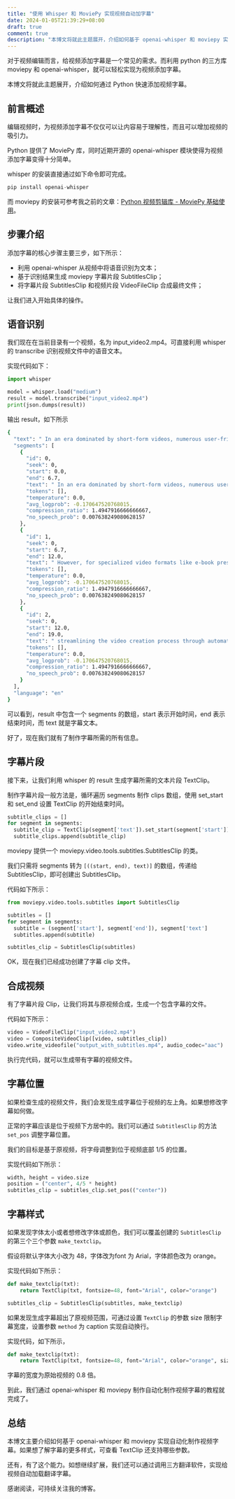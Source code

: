 ```yaml
---
title: "使用 Whisper 和 MoviePy 实现视频自动加字幕"
date: 2024-01-05T21:39:29+08:00
draft: true
comment: true
description: "本博文将就此主题展开，介绍如何基于 openai-whisper 和 moviepy 实现通过 Python 快速给视频添加字幕。"
---
```


对于视频编辑而言，给视频添加字幕是一个常见的需求。而利用 python 的三方库 moviepy 和 openai-whisper，就可以轻松实现为视频添加字幕。

本博文将就此主题展开，介绍如何通过 Python 快速添加视频字幕。

## 前言概述

编辑视频时，为视频添加字幕不仅仅可以让内容易于理解性，而且可以增加视频的吸引力。

Python 提供了 MoviePy 库，同时近期开源的 openai-whisper 模块使得为视频添加字幕变得十分简单。

whisper 的安装直接通过如下命令即可完成。

```python
pip install openai-whisper 
```

而 moviepy 的安装可参考我之前的文章：[Python 视频剪辑库 - MoviePy 基础使用](https://www.poloxue.com/posts/2024-01-03-moviepy-basic-usage/)。

## 步骤介绍

添加字幕的核心步骤主要三步，如下所示：

- 利用 openai-whisper 从视频中将语音识别为文本；
- 基于识别结果生成 moviepy 字幕片段 SubtitlesClip；
- 将字幕片段 SubtitlesClip 和视频片段 VideoFileClip 合成最终文件；

让我们进入开始具体的操作。

## 语音识别

我们现在在当前目录有一个视频，名为 input_video2.mp4。可直接利用 whisper 的 transcribe 识别视频文件中的语音文本。

实现代码如下：

```python
import whisper

model = whisper.load("medium")
result = model.transcribe("input_video2.mp4")
print(json.dumps(result))
```

输出 result，如下所示
```bash
{
  "text": " In an era dominated by short-form videos, numerous user-friendly editing software options exist. However, for specialized video formats like e-book presentations or comic readings, streamlining the video creation process through automation stands as a crucial enhancement for efficiency.",
  "segments": [
    {
      "id": 0,
      "seek": 0,
      "start": 0.0,
      "end": 6.7,
      "text": " In an era dominated by short-form videos, numerous user-friendly editing software options exist.",
      "tokens": [],
      "temperature": 0.0,
      "avg_logprob": -0.170647520768015,
      "compression_ratio": 1.4947916666666667,
      "no_speech_prob": 0.007638249080628157
    },
    {
      "id": 1,
      "seek": 0,
      "start": 6.7,
      "end": 12.0,
      "text": " However, for specialized video formats like e-book presentations or comic readings,",
      "tokens": [],
      "temperature": 0.0,
      "avg_logprob": -0.170647520768015,
      "compression_ratio": 1.4947916666666667,
      "no_speech_prob": 0.007638249080628157
    },
    {
      "id": 2,
      "seek": 0,
      "start": 12.0,
      "end": 19.0,
      "text": " streamlining the video creation process through automation stands as a crucial enhancement for efficiency.",
      "tokens": [],
      "temperature": 0.0,
      "avg_logprob": -0.170647520768015,
      "compression_ratio": 1.4947916666666667,
      "no_speech_prob": 0.007638249080628157
    }
  ],
  "language": "en"
}
```

可以看到，result 中包含一个 segments 的数组，start 表示开始时间，end 表示结束时间，而 text 就是字幕文本。

好了，现在我们就有了制作字幕所需的所有信息。

## 字幕片段

接下来，让我们利用 whisper 的 result 生成字幕所需的文本片段 TextClip。

制作字幕片段一般方法是，循环遍历 segments 制作 clips 数组，使用 set_start 和 set_end 设置 TextClip 的开始结束时间。

```python
subtitle_clips = []
for segment in segments:
  subtitle_clip = TextClip(segment['text']).set_start(segment['start']).set_end(segment['end'])
  subtitle_clips.append(subtitle_clip)
```

moviepy 提供一个 moviepy.video.tools.subtitles.SubtitlesClip 的类。

我们只需将 segments 转为 `[((start, end), text)]` 的数组，传递给 SubtitlesClip，即可创建出 SubtitlesClip。

代码如下所示：

```python
from moviepy.video.tools.subtitles import SubtitlesClip

subtitles = []
for segment in segments:
  subtitle = (segment['start'], segment['end']), segment['text']
  subtitles.append(subtitle)

subtitles_clip = SubtitlesClip(subtitles)
```

OK，现在我们已经成功创建了字幕 clip 文件。

## 合成视频

有了字幕片段 Clip，让我们将其与原视频合成，生成一个包含字幕的文件。

代码如下所示：

```python
video = VideoFileClip("input_video2.mp4")
video = CompositeVideoClip([video, subtitles_clip])
video.write_videofile("output_with_subtitles.mp4", audio_codec="aac")
```


执行完代码，就可以生成带有字幕的视频文件。

## 字幕位置

如果检查生成的视频文件，我们会发现生成字幕位于视频的左上角。如果想修改字幕如何做。

正常的字幕应该是位于视频下方居中的。我们可以通过 `SubtitlesClip` 的方法 `set_pos` 调整字幕位置。

我们的目标是基于原视频，将字母调整到位于视频底部 1/5 的位置。

实现代码如下所示：

```python
width, height = video.size
position = ("center", 4/5 * height)
subtitles_clip = subtitles_clip.set_pos(("center"))
```

## 字幕样式

如果发现字体太小或者想修改字体或颜色，我们可以覆盖创建的 `SubtitlesClip` 的第三个三个参数 `make_textclip`。

假设将默认字体大小改为 48，字体改为font 为 Arial，字体颜色改为 orange。

实现代码如下所示：

```python
def make_textclip(txt):
    return TextClip(txt, fontsize=48, font="Arial", color="orange")

subtitles_clip = SubtitlesClip(subtitles, make_textclip)
```

如果发现生成字幕超出了原视频范围，可通过设置 `TextClip` 的参数 size 限制字幕宽度，设置参数 `method` 为 caption 实现自动换行。

实现代码，如下所示，
```python
def make_textclip(txt):
    return TextClip(txt, fontsize=48, font="Arial", color="orange", size=(width * 0.8, None), method="caption")
```

字幕的宽度为原始视频的 0.8 倍。

到此，我们通过 openai-whisper 和 moviepy 制作自动化制作视频字幕的教程就完成了。 

## 总结

本博文主要介绍如何基于 openai-whisper 和 moviepy 实现自动化制作视频字幕。如果想了解字幕的更多样式，可查看 TextClip 还支持哪些参数。

还有，有了这个能力。如想继续扩展，我们还可以通过调用三方翻译软件，实现给视频自动加载翻译字幕。

感谢阅读，可持续关注我的博客。
